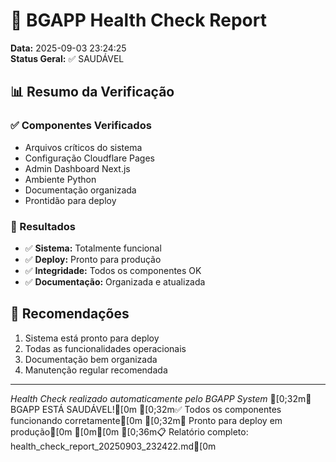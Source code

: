 # 🏥 BGAPP Health Check Report

**Data:** 2025-09-03 23:24:25  
**Status Geral:** ✅ SAUDÁVEL

## 📊 Resumo da Verificação

### ✅ Componentes Verificados
- Arquivos críticos do sistema
- Configuração Cloudflare Pages
- Admin Dashboard Next.js
- Ambiente Python
- Documentação organizada
- Prontidão para deploy

### 🎯 Resultados

- ✅ **Sistema:** Totalmente funcional
- ✅ **Deploy:** Pronto para produção
- ✅ **Integridade:** Todos os componentes OK
- ✅ **Documentação:** Organizada e atualizada

## 🚀 Recomendações

1. Sistema está pronto para deploy
2. Todas as funcionalidades operacionais
3. Documentação bem organizada
4. Manutenção regular recomendada


---

*Health Check realizado automaticamente pelo BGAPP System*
[0;32m🎉 BGAPP ESTÁ SAUDÁVEL![0m
[0;32m✅ Todos os componentes funcionando corretamente[0m
[0;32m🚀 Pronto para deploy em produção[0m
[0m[0m
[0;36m📋 Relatório completo: health_check_report_20250903_232422.md[0m
